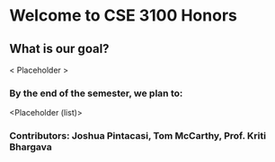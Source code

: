 # Welcome to CSE 3100 Honors

## What is our goal?

< Placeholder >

### By the end of the semester, we plan to:

<Placeholder (list)>

### Contributors: Joshua Pintacasi, Tom McCarthy, Prof. Kriti Bhargava
